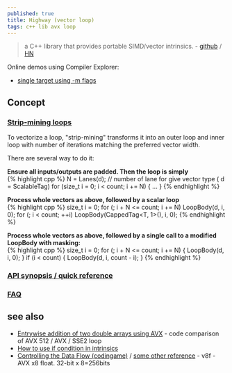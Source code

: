 ```yaml
---
published: true
title: Highway (vector loop)
tags: c++ lib avx loop
---
```

> a C++ library that provides portable SIMD/vector intrinsics. - [github](https://github.com/google/highway) / [HN](https://news.ycombinator.com/item?id=28189799)

Online demos using Compiler Explorer:
- [single target using -m flags](https://gcc.godbolt.org/z/rGnjMevKG)

## Concept

### [Strip-mining loops](https://github.com/google/highway#strip-mining-loops)

To vectorize a loop, "strip-mining" transforms it into an outer loop and inner loop with number of iterations matching the preferred vector width.

There are several way to do it:

**Ensure all inputs/outputs are padded. Then the loop is simply**  
{% highlight cpp %}
N = Lanes(d);	// number of lane for give vector type ( d = ScalableTag<T>)
for (size_t i = 0; i < count; i += N) {
...
}
{% endhighlight %}
                             
**Process whole vectors as above, followed by a scalar loop**  
{% highlight cpp %}
size_t i = 0;
for (; i + N <= count; i += N) LoopBody<false>(d, i, 0);
for (; i < count; ++i) LoopBody<false>(CappedTag<T, 1>(), i, 0);
{% endhighlight %}

                             
                             
**Process whole vectors as above, followed by a single call to a modified LoopBody with masking:**  
{% highlight cpp %}
size_t i = 0;
for (; i + N <= count; i += N) {
  LoopBody<false>(d, i, 0);
}
if (i < count) {
  LoopBody<true>(d, i, count - i);
}
{% endhighlight %}
                             

### [API synopsis / quick reference](https://github.com/google/highway/blob/master/g3doc/quick_reference.md)

### [FAQ](https://github.com/google/highway/blob/master/g3doc/faq.md)

## see also
- [Entrywise addition of two double arrays using AVX](https://stackoverflow.com/a/27204877/51386) - code comparison of AVX 512 / AVX / SSE2 loop
- [How to use if condition in intrinsics](https://stackoverflow.com/questions/38006616/how-to-use-if-condition-in-intrinsics)
- [Controlling the Data Flow (codingame)](https://www.codingame.com/playgrounds/283/sse-avx-vectorization/controlling-the-data-flow) / [some other reference](https://www.codingame.com/playgrounds/283/sse-avx-vectorization/final-words) - v8f - AVX x8 float. 32-bit x 8=256bits